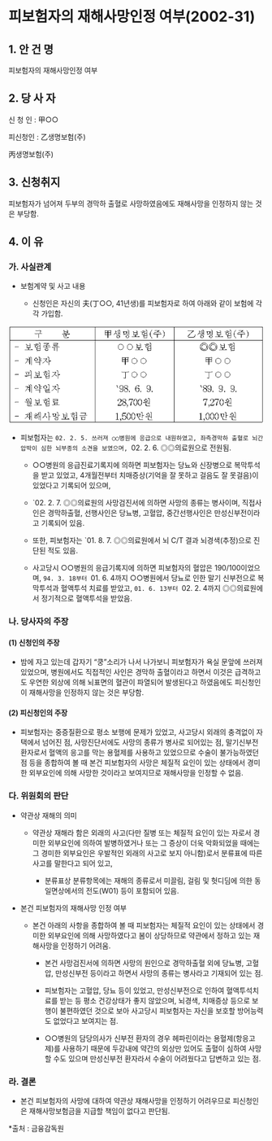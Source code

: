 # 피보험자의 재해사망인정 여부(2002-31)

## 1. 안 건 명
피보험자의 재해사망인정 여부

## 2. 당 사 자

신 청 인 : 甲○○
               
피신청인 : 乙생명보험(주) 

丙생명보험(주) 

## 3. 신청취지

피보험자가 넘어져 두부의 경막하 출혈로 사망하였음에도 재해사망을 인정하지 않는 것은 부당함.

## 4. 이   유

### 가. 사실관계

* 보험계약 및 사고 내용

     * 신청인은 자신의 夫(丁○○, 41년생)를 피보험자로 하여 아래와 같이 보험에 각각 가입함.

![alt image](https://raw.githubusercontent.com/aijinet/bodoc-claim-contents/master/contents/images/83_1.PNG)

<!--        
구    분 
甲생명보험(주)
乙생명보험(주)
- 보험종류
- 계약자 
- 피보험자
- 계약일자
- 월보험료
- 재해사망보험금
○○보험
甲○○
丁○○
`98. 6. 9.
28,700원
1,500만원
◎◎보험
甲○○
丁○○
`89. 9. 9.
7,270원
1,000만원-->

 
   * 피보험자는 `02. 2. 5. 쓰러져 ○○병원에 응급으로 내원하였고, 좌측경막하 출혈로 뇌간 압박이 심한 뇌부종의 소견을 보였으며, `02. 2. 6. ◎◎의료원으로 전원됨.

        - ○○병원의 응급진료기록지에 의하면 피보험자는 당뇨와 신장병으로 복막투석을 받고 있었고, 4개월전부터 치매증상(기억을 잘 못하고 걸음도 잘 못걸음)이 있었다고 기록되어 있으며,

        - `02. 2. 7. ◎◎의료원의 사망검진서에 의하면 사망의 종류는 병사이며, 직접사인은 경막하출혈, 선행사인은 당뇨병, 고혈압, 중간선행사인은 만성신부전이라고 기록되어 있음.

        - 또한, 피보험자는 `01. 8. 7. ◎◎의료원에서 뇌 C/T 결과 뇌경색(추정)으로 진단된 적도 있음.
 
        * 사고당시 ○○병원의 응급기록지에 의하면 피보험자의 혈압은 190/100이었으며, `94. 3. 18부터 `01. 6. 4까지 ○○병원에서 당뇨로 인한 말기 신부전으로 복막투석과 혈액투석 치료를 받았고, `01. 6. 13부터 `02. 2. 4까지 ◎◎의료원에서 정기적으로 혈액투석을 받았음.

### 나. 당사자의 주장

####   (1) 신청인의 주장

* 밤에 자고 있는데 갑자기 “쿵”소리가 나서 나가보니 피보험자가 욕실 문앞에 쓰러져 있었으며, 병원에서도 직접적인 사인은 경막하 출혈이라고 하면서 이것은 급격하고도 우연한 외상에 의해 뇌표면의 혈관이 파열되어 발생된다고 하였음에도 피신청인이 재해사망을 인정하지 않는 것은 부당함.

####  (2) 피신청인의 주장

* 피보험자는 중증질환으로 평소 보행에 문제가 있었고, 사고당시 외래의 충격없이 자택에서 넘어진 점, 사망진단서에도 사망의 종류가 병사로 되어있는 점, 말기신부전환자로서 혈액의 응고를 막는 용혈제를 사용하고 있었으므로 수술이 불가능하였던 점 등을 종합하여 볼 때 본건 피보험자의 사망은 체질적 요인이 있는 상태에서 경미한 외부요인에 의해 사망한 것이라고 보여지므로 재해사망을 인정할 수 없음.

### 다. 위원회의 판단

* 약관상 재해의 의미

   * 약관상 재해라 함은 외래의 사고(다만 질병 또는 체질적 요인이 있는 자로서 경미한 외부요인에 의하여 발병하였거나 또는 그 증상이 더욱 악화되었을 때에는 그 경미한 외부요인은 우발적인 외래의 사고로 보지 아니함)로서 분류표에 따른 사고를 말한다고 되어 있고,

      - 분류표상 분류항목에는 재해의 종류로서 미끌림, 걸림 및 헛디딤에 의한 동일면상에서의 전도(W01) 등이 포함되어 있음.

* 본건 피보험자의 재해사망 인정 여부

   * 본건 아래의 사항을 종합하여 볼 때 피보험자는 체질적 요인이 있는 상태에서 경미한 외부요인에 의해 사망하였다고 봄이 상당하므로 약관에서 정하고 있는 재해사망을 인정하기 어려움.
 
        - 본건 사망검진서에 의하면 사망의 원인으로 경막하출혈 외에 당뇨병, 고혈압, 만성신부전 등이라고 하면서 사망의 종류는 병사라고 기재되어 있는 점.

        - 피보험자는 고혈압, 당뇨 등이 있었고, 만성신부전으로 인하여 혈액투석치료를 받는 등 평소 건강상태가 좋지 않았으며, 뇌경색, 치매증상 등으로 보행이 불편하였던 것으로 보아 사고당시 피보험자는 자신을 보호할 방어능력도 없었다고 보여지는 점.

        - ○○병원의 담당의사가 신부전 환자의 경우 헤파린이라는 용혈제(항응고제)를 사용하기 때문에 두강내에 약간의 외상만 있어도 출혈이 심하여 사망할 수도 있으며 만성신부전 환자라서 수술이 어려웠다고 답변하고 있는 점.

### 라. 결론

* 본건 피보험자의 사망에 대하여 약관상 재해사망을 인정하기 어려우므로 피신청인은 재해사망보험금을 지급할 책임이 없다고 판단됨.

*출처 : 금융감독원